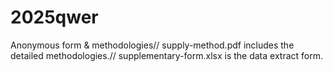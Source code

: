# 2025qwer
Anonymous form &amp; methodologies//
supply-method.pdf includes the detailed methodologies.//
supplementary-form.xlsx is the data extract form.
